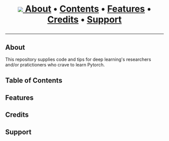 <h1 align="center">
  <br>
  <a href="https://pytorch.org/"><img src="images/pytorch-tutorial-header.png></a>
</h1>

<p align="center">
  <a href="#about">About</a> •
  <a href="#contents">Contents</a> •
  <a href="#features">Features</a> •
  <a href="#credits">Credits</a> •
  <a href="#support">Support</a>
</p>

---

## About

This repository supplies code and tips for deep learning's researchers and/or pratictioners who crave to learn Pytorch. 
 
## Table of Contents

## Features

## Credits

## Support
